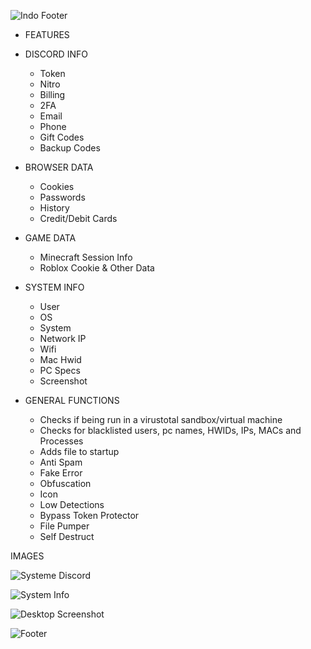 ![Indo Footer](https://github.com/IndoAkaMasao/Indo-Token-Stealer/assets/140526284/30387bf9-912a-4858-9044-a5901287cb5e)

* FEATURES

* DISCORD INFO

  * Token
  * Nitro
  * Billing
  * 2FA
  * Email
  * Phone
  * Gift Codes
  * Backup Codes

* BROWSER DATA

  * Cookies
  * Passwords
  * History
  * Credit/Debit Cards

* GAME DATA

  * Minecraft Session Info
  * Roblox Cookie & Other Data

* SYSTEM INFO

  * User
  * OS
  * System
  * Network IP
  * Wifi
  * Mac Hwid
  * PC Specs
  * Screenshot

* GENERAL FUNCTIONS

  * Checks if being run in a virustotal sandbox/virtual machine
  * Checks for blacklisted users, pc names, HWIDs, IPs, MACs and Processes
  * Adds file to startup
  * Anti Spam
  * Fake Error
  * Obfuscation
  * Icon
  * Low Detections
  * Bypass Token Protector
  * File Pumper
  * Self Destruct

IMAGES

![Systeme Discord](https://github.com/IndoAkaMasao/Indo-Token-Stealer/assets/140526284/55e8cb08-bd53-4835-bac6-8fedaa6bcc42)

![System Info](https://github.com/IndoAkaMasao/Indo-Token-Stealer/assets/140526284/164d515e-ced1-46a3-823e-bff82023e912)

![Desktop Screenshot](https://github.com/IndoAkaMasao/Indo-Token-Stealer/assets/140526284/ea41a8bc-fb54-4069-8a8a-dfe8ccd3cf96)

![Footer](https://github.com/IndoAkaMasao/Indo-Token-Stealer/assets/140526284/339dec5b-27ba-47fe-915e-eaa0f3ff1f81)
